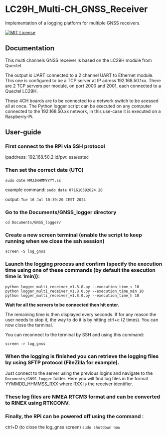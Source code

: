 
# LC29H_Multi-CH_GNSS_Receiver

Implementation of a logging platform for multiple GNSS receivers.

[![MIT License](https://img.shields.io/badge/License-MIT-green.svg)](https://choosealicense.com/licenses/mit/)


## Documentation

This multi channels GNSS receiver is based on the LC29H module from Quectel.

The output is UART connected to a 2 channel UART to Ethernet module. This one is configured to be a TCP server at IP adress 192.168.50.1xx. There are 2 TCP servers per module, on port 2000 and 2001, each connected to a Quectel LC29H.

These 4CH boards are to be connected to a network switch to be acessed all at once. The Python logger script can be executed on any computer connected to the 192.168.50.xx network, in this use-case it is executed on a Raspberry-Pi.

## User-guide

### First connect to the RPi via SSH protocol
ipaddress: 192.168.50.2
id/pw: esa/estec

### Then set the correct date (UTC)
`sudo date MMJJHHMMYYYY.ss`

example command: `sudo date 071610392024.20`

output: `Tue 16 Jul 10:39:20 CEST 2024`

### Go to the Documents/GNSS_logger directory
```
cd Documents/GNSS_logger/
```

### Create a new screen terminal (enable the script to keep running when we close the ssh session)
```
screen -S log_gnss
```

### Launch the logging process and confirm (specify the execution time using one of these commands (by default the execution time is 1min)):
```
python logger_multi_receiver_v1.8.0.py --execution_time_s 10
python logger_multi_receiver_v1.8.0.py --execution_time_min 10
python logger_multi_receiver_v1.8.0.py --execution_time_h 10
```

**Wait for all the servers to be connected then hit enter.**

The remaining time is then displayed every seconds. If for any reason the user needs to stop it, the way to do it is by hitting ctrl+c (2 times).
You can now close the terminal.

You can reconnect to the terminal by SSH and using this command:
```
screen -r log_gnss
```

### When the logging is finished you can retrieve the logging files by using SFTP protocol (FileZilla for example).
Just connect to the server using the previous logins and navigate to the `Documents/GNSS_logger` folder.
Here you will find log files in the format YYMMDD_HHMMSS_RXX where RXX is the receiver identifier.

### These log files are NMEA RTCM3 format and can be converted to RINEX using RTKCONV.

### Finally, the RPi can be powered off using the command :
ctrl+D (to close the log_gnss screen)
`sudo shutdown now`


